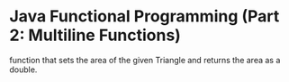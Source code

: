 # Java Functional Programming (Part 2: Multiline Functions)

 function that sets the area of the given Triangle and returns the area as a double. 